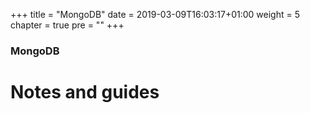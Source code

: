 +++
title = "MongoDB"
date = 2019-03-09T16:03:17+01:00
weight = 5
chapter = true
pre = "<b></b>"
+++

### MongoDB

# Notes and guides